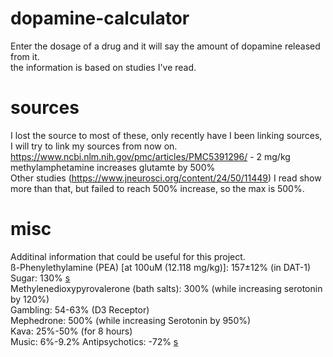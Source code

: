 # dopamine-calculator

Enter the dosage of a drug and it will say the amount of dopamine released from it.<br/>the information is based on studies I've read.

# sources
I lost the source to most of these, only recently have I been linking sources, I will try to link my sources from now on. <br/>
https://www.ncbi.nlm.nih.gov/pmc/articles/PMC5391296/ - 2 mg/kg methylamphetamine increases glutamte by 500% <br/>
Other studies (https://www.jneurosci.org/content/24/50/11449) I read show more than that, but failed to reach 500% increase, so the max is 500%.

# misc
Additinal information that could be useful for this project. <br/>
ß-Phenylethylamine (PEA) [at 100uM (12.118 mg/kg)]: 157±12% (in DAT-1) <br/>
Sugar: 130% <a href="https://pubmed.ncbi.nlm.nih.gov/15987666/">s</a> <br/>
Methylenedioxypyrovalerone (bath salts): 300% (while increasing serotonin by 120%) <br/>
Gambling: 54-63% (D3 Receptor) <br/>
Mephedrone: 500% (while increasing Serotonin by 950%) <br/>
Kava: 25%-50% (for 8 hours) <br/>
Music: 6%-9.2%
Antipsychotics: -72% <a href="https://www.ncbi.nlm.nih.gov/books/NBK519503/">s</a><br/>
